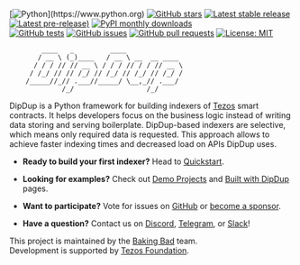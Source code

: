 [![Python](https://img.shields.io/badge/made%20with-python-blue.svg?)](https://www.python.org)
[![GitHub stars](https://img.shields.io/github/stars/dipdup-net/dipdup)](https://github.com/dipdup-net/dipdup)
[![Latest stable release](https://img.shields.io/github/v/release/dipdup-net/dipdup?label=stable)](https://github.com/dipdup-net/dipdup/releases)
[![Latest pre-release)](https://img.shields.io/github/v/release/dipdup-net/dipdup?include_prereleases&label=latest)](https://github.com/dipdup-net/dipdup/releases)
[![PyPI monthly downloads](https://img.shields.io/pypi/dm/dipdup)](https://pypi.org/project/dipdup/)
<br>
[![GitHub tests](https://img.shields.io/github/workflow/status/dipdup-net/dipdup/Test)](https://github.com/dipdup-net/dipdup/actions)
[![GitHub issues](https://img.shields.io/github/issues/dipdup-net/dipdup)](https://github.com/dipdup-net/dipdup/issues)
[![GitHub pull requests](https://img.shields.io/github/issues-pr/dipdup-net/dipdup)](https://github.com/dipdup-net/dipdup/pulls)
[![License: MIT](https://img.shields.io/github/license/dipdup-net/dipdup)](https://github.com/dipdup-net/dipdup/blob/master/LICENSE)

```text
        ____   _         ____              
       / __ \ (_)____   / __ \ __  __ ____ 
      / / / // // __ \ / / / // / / // __ \
     / /_/ // // /_/ // /_/ // /_/ // /_/ /
    /_____//_// .___//_____/ \__,_// .___/ 
             /_/                  /_/      
```

DipDup is a Python framework for building indexers of [Tezos](https://tezos.com/) smart contracts. It helps developers focus on the business logic instead of writing data storing and serving boilerplate. DipDup-based indexers are selective, which means only required data is requested. This approach allows to achieve faster indexing times and decreased load on APIs DipDup uses.

* **Ready to build your first indexer?** Head to [Quickstart](https://docs.dipdup.io/quickstart).

* **Looking for examples?** Check out [Demo Projects](https://docs.dipdup.io/examples/demo-projects) and [Built with DipDup](https://docs.dipdup.io/examples/built-with-dipdup) pages.

* **Want to participate?** Vote for issues on [GitHub](https://github.com/dipdup-net/dipdup/issues?q=is%3Aissue+is%3Aopen+sort%3Aupdated-desc) or [become a sponsor](https://github.com/sponsors/dipdup-net).

* **Have a question?** Contact us on [Discord](https://discord.com/invite/RcPGSdcVSx), [Telegram](https://t.me/baking_bad_chat), or [Slack](https://tezos-dev.slack.com/archives/CV5NX7F2L)!

This project is maintained by the [Baking Bad](https://bakingbad.dev/) team.
<br>
Development is supported by [Tezos Foundation](https://tezos.foundation/).
